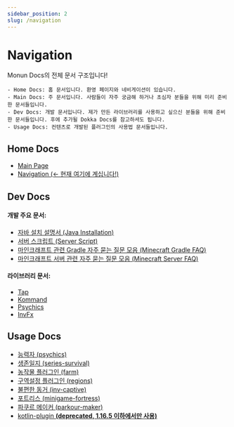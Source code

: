 ```yaml
---
sidebar_position: 2
slug: /navigation
---
```


# Navigation

Monun Docs의 전체 문서 구조입니다!

```
- Home Docs: 홈 문서입니다. 환영 페이지와 네비게이션이 있습니다.
- Main Docs: 주 문서입니다. 사람들이 자주 궁금해 하거나 초심자 분들을 위해 미리 준비한 문서들입니다.
- Dev Docs: 개발 문서입니다. 제가 만든 라이브러리를 사용하고 싶으신 분들을 위해 준비한 문서들입니다. 후에 추가될 Dokka Docs를 참고하셔도 됩니다.
- Usage Docs: 컨텐츠로 개발된 플러그인의 사용법 문서들입니다.
```

## Home Docs

- [Main Page](Index.md)
- [Navigation (<- 현재 여기에 계십니다!)](Navigation)

## Dev Docs

#### 개발 주요 문서:

- [자바 설치 설명서 (Java Installation)](dev/Java16-Installation.md)
- [서버 스크립트 (Server Script)](dev/Server-Script.md)
- [마인크래프트 관련 Gradle 자주 묻는 질문 모음 (Minecraft Gradle FAQ)](dev/Minecraft-Gradle-FAQ.md)
- [마인크래프트 서버 관련 자주 묻는 질문 모음 (Minecraft Server FAQ)](dev/Minecraft-Server-FAQ.md)

#### 라이브러리 문서:

- [Tap](dev/tap)
- [Kommand](dev/kommand)
- [Psychics](dev/psychics)
- [InvFx](dev/invfx)

## Usage Docs

- [능력자 (psychics)](usage/psychics)
- [생존일지 (series-survival)](usage/series-survival)
- [농작물 플러그인 (farm)](usage/farm)
- [구역설정 플러그인 (regions)](usage/regions)
- [불편한 동거 (inv-captive)](usage/inv-captive)
- [포트리스 (minigame-fortress)](usage/minigame-fortress)
- [파쿠르 메이커 (parkour-maker)](usage/parkour-maker)
- [kotlin-plugin **(deprecated, 1.16.5 이하에서만 사용)**](usage/kotlin-plugin)
